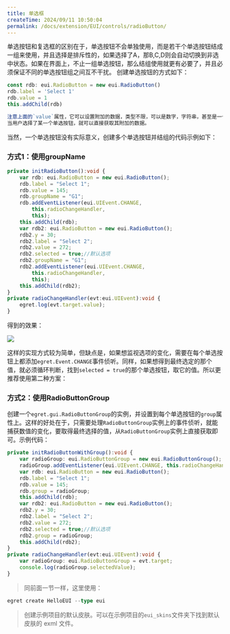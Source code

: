 ```yaml
---
title: 单选框
createTime: 2024/09/11 10:50:04
permalink: /docs/extension/EUI/controls/radioButton/
---
```

单选按钮和复选框的区别在于，单选按钮不会单独使用，而是若干个单选按钮结成一组来使用，并且选择是排斥性的，如果选择了A，那B,C,D则会自动切换到非选中状态。如果在界面上，不止一组单选按钮，那么结组使用就更有必要了，并且必须保证不同的单选按钮组之间互不干扰。
创建单选按钮的方式如下：

~~~ typescript
const rdb: eui.RadioButton = new eui.RadioButton()
rdb.label = 'Select 1'
rdb.value = 1
this.addChild(rdb)
~~~

~~~ typescript
注意上面的`value`属性，它可以设置附加的数据，类型不限，可以是数字，字符串，甚至是一个自定义类型的对象。
当用户选择了某一个单选按钮，就可以直接获取其附加的数据。
~~~
当然，一个单选按钮没有实际意义，创建多个单选按钮并结组的代码示例如下：

### 方式1：使用groupName
~~~ typescript
private initRadioButton():void {
    var rdb: eui.RadioButton = new eui.RadioButton();
    rdb.label = "Select 1";
    rdb.value = 145;
    rdb.groupName = "G1";
    rdb.addEventListener(eui.UIEvent.CHANGE,
        this.radioChangeHandler,
        this);
    this.addChild(rdb);
    var rdb2: eui.RadioButton = new eui.RadioButton();
    rdb2.y = 30;
    rdb2.label = "Select 2";
    rdb2.value = 272;
    rdb2.selected = true;//默认选项
    rdb2.groupName = "G1";
    rdb2.addEventListener(eui.UIEvent.CHANGE,
        this.radioChangeHandler,
        this);
    this.addChild(rdb2);
}
private radioChangeHandler(evt:eui.UIEvent):void {
    egret.log(evt.target.value);
}
~~~
得到的效果：

![](5601563aebfa4.png)

这样的实现方式较为简单，但缺点是，如果想监视选项的变化，需要在每个单选按钮上都添加`egret.Event.CHANGE`事件侦听。同样，如果想得到最终选定的那个值，就必须循环判断，找到`selected = true`的那个单选按钮，取它的值。所以更推荐使用第二种方案：

### 方式2：使用RadioButtonGroup
创建一个`egret.gui.RadioButtonGroup`的实例，并设置到每个单选按钮的`group`属性上。这样的好处在于，只需要处理`RadioButtonGroup`实例上的事件侦听，就能捕获数值的变化，要取得最终选择的值，从`RadioButtonGroup`实例上直接获取即可。示例代码：
~~~ typescript
private initRadioButtonWithGroup():void {
    var radioGroup: eui.RadioButtonGroup = new eui.RadioButtonGroup();
    radioGroup.addEventListener(eui.UIEvent.CHANGE, this.radioChangeHandler, this);
    var rdb: eui.RadioButton = new eui.RadioButton();
    rdb.label = "Select 1";
    rdb.value = 145;
    rdb.group = radioGroup;
    this.addChild(rdb);
    var rdb2: eui.RadioButton = new eui.RadioButton();
    rdb2.y = 30;
    rdb2.label = "Select 2";
    rdb2.value = 272;
    rdb2.selected = true;//默认选项
    rdb2.group = radioGroup;
    this.addChild(rdb2);
}
private radioChangeHandler(evt:eui.UIEvent):void {
    var radioGroup: eui.RadioButtonGroup = evt.target;
    console.log(radioGroup.selectedValue);
}
~~~
> 同前面一节一样，这里使用：
~~~ typescript
egret create HelloEUI --type eui
~~~
> 创建示例项目的默认皮肤。可以在示例项目的`eui_skins`文件夹下找到默认皮肤的 exml 文件。
